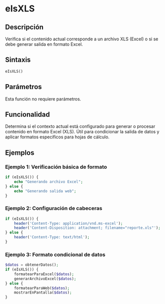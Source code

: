 # eIsXLS

## Descripción
Verifica si el contenido actual corresponde a un archivo XLS (Excel) o si se debe generar salida en formato Excel.

## Sintaxis
```php
eIsXLS()
```

## Parámetros
Esta función no requiere parámetros.

## Funcionalidad
Determina si el contexto actual está configurado para generar o procesar contenido en formato Excel (XLS). Útil para condicionar la salida de datos y aplicar formatos específicos para hojas de cálculo.

## Ejemplos

### Ejemplo 1: Verificación básica de formato
```php
if (eIsXLS()) {
    echo "Generando archivo Excel";
} else {
    echo "Generando salida web";
}
```

### Ejemplo 2: Configuración de cabeceras
```php
if (eIsXLS()) {
    header('Content-Type: application/vnd.ms-excel');
    header('Content-Disposition: attachment; filename="reporte.xls"');
} else {
    header('Content-Type: text/html');
}
```

### Ejemplo 3: Formato condicional de datos
```php
$datos = obtenerDatos();
if (eIsXLS()) {
    formatearParaExcel($datos);
    generarArchivoExcel($datos);
} else {
    formatearParaWeb($datos);
    mostrarEnPantalla($datos);
}
```